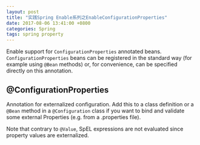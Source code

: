 ```yaml
---
layout: post
title: "实践Spring Enable系列之EnableConfigurationProperties"
date: 2017-08-06 13:41:00 +0800
categories: Spring
tags: spring property
---
```


Enable support for `ConfigurationProperties` annotated beans. `ConfigurationProperties` beans can be registered in the standard way (for example using `@Bean` methods) or, for convenience, can be specified directly on this annotation.

## @ConfigurationProperties

Annotation for externalized configuration. Add this to a class definition or a `@Bean` method in a `@Configuration` class if you want to bind and validate some external Properties (e.g. from a .properties file).

Note that contrary to `@Value`, SpEL expressions are not evaluated since property values are externalized.